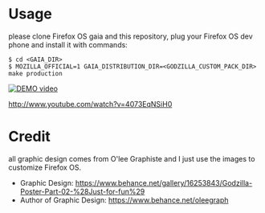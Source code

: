 # Usage
please clone Firefox OS gaia and this repository, plug your Firefox OS dev phone
and install it with commands:

```shell
$ cd <GAIA_DIR>
$ MOZILLA_OFFICIAL=1 GAIA_DISTRIBUTION_DIR=<GODZILLA_CUSTOM_PACK_DIR> make production
```

[![DEMO video](http://img.youtube.com/vi/4073EqNSiH0/0.jpg)](http://www.youtube.com/watch?v=4073EqNSiH0)

http://www.youtube.com/watch?v=4073EqNSiH0

# Credit
all graphic design comes from O'lee Graphiste and I just use the images to customize
Firefox OS.

* Graphic Design: https://www.behance.net/gallery/16253843/Godzilla-Poster-Part-02-%28Just-for-fun%29
* Author of Graphic Design: https://www.behance.net/oleegraph
